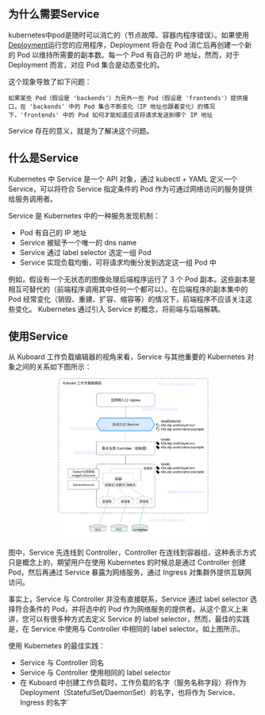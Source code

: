 ## 为什么需要Service

kubernetes中pod是随时可以消亡的（节点故障、容器内程序错误）。如果使用[Deployment](./deployment.md)运行您的应用程序，Deployment 将会在 Pod 消亡后再创建一个新的 Pod 以维持所需要的副本数。每一个 Pod 有自己的 IP 地址，然而，对于 Deployment 而言，对应 Pod 集合是动态变化的。

这个现象导致了如下问题：

`如果某些 Pod（假设是 'backends'）为另外一些 Pod（假设是 'frontends'）提供接口，在 'backends' 中的 Pod 集合不断变化（IP 地址也跟着变化）的情况下，'frontends' 中的 Pod 如何才能知道应该将请求发送到哪个 IP 地址`

Service 存在的意义，就是为了解决这个问题。

## 什么是Service
Kubernetes 中 Service 是一个 API 对象，通过 kubectl + YAML 定义一个 Service，可以将符合 Service 指定条件的 Pod 作为可通过网络访问的服务提供给服务调用者。

Service 是 Kubernetes 中的一种服务发现机制：
  - Pod 有自己的 IP 地址
  - Service 被赋予一个唯一的 dns name
  - Service 通过 label selector 选定一组 Pod
  - Service 实现负载均衡，可将请求均衡分发到选定这一组 Pod 中
 
例如，假设有一个无状态的图像处理后端程序运行了 3 个 Pod 副本。这些副本是相互可替代的（前端程序调用其中任何一个都可以）。在后端程序的副本集中的 Pod 经常变化（销毁、重建、扩容、缩容等）的情况下，前端程序不应该关注这些变化。
Kubernetes 通过引入 Service 的概念，将前端与后端解耦。

## 使用Service
从 Kuboard 工作负载编辑器的视角来看，Service 与其他重要的 Kubernetes 对象之间的关系如下图所示：

<div align=center><img src="ops/k8s/terms/service.png" width=60% hight=80%></div>

图中，Service 先连线到 Controller，Controller 在连线到容器组，这种表示方式只是概念上的，期望用户在使用 Kubernetes 的时候总是通过 Controller 创建 Pod，然后再通过 Service 暴露为网络服务，通过 Ingress 对集群外提供互联网访问。

事实上，Service 与 Controller 并没有直接联系，Service 通过 label selector 选择符合条件的 Pod，并将选中的 Pod 作为网络服务的提供者。从这个意义上来讲，您可以有很多种方式去定义 Service 的 label selector，然而，最佳的实践是，在 Service 中使用与 Controller 中相同的 label selector。如上图所示。

使用 Kubernetes 的最佳实践：
  - Service 与 Controller 同名
  - Service 与 Controller 使用相同的 label selector
  - 在 Kuboard 中创建工作负载时，工作负载的名字（服务名称字段）将作为 Deployment（StatefulSet/DaemonSet）的名字，也将作为 Service、Ingress 的名字`